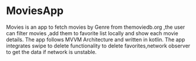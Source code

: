 # MoviesApp
Movies is an app to fetch movies by Genre from themoviedb.org ,the user can filter movies ,add them to favorite list locally and show each movie details. 
The app follows MVVM Architecture and written in kotlin. 
The app integrates swipe to delete functionality to delete favorites,network observer to get the data if network is unstable.
